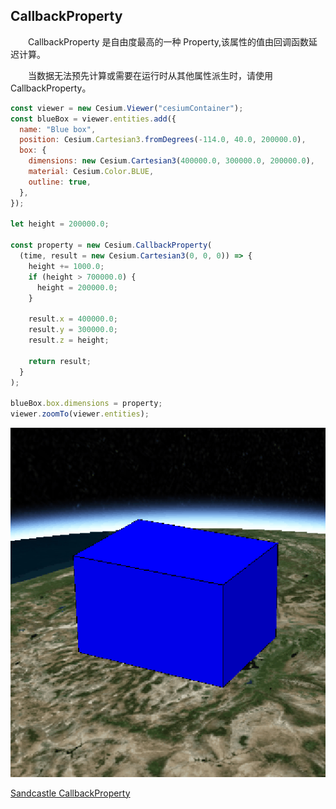 ## CallbackProperty

&emsp;&emsp;CallbackProperty 是自由度最高的一种 Property,该属性的值由回调函数延迟计算。

&emsp;&emsp;当数据无法预先计算或需要在运行时从其他属性派生时，请使用 CallbackProperty。

```js
const viewer = new Cesium.Viewer("cesiumContainer");
const blueBox = viewer.entities.add({
  name: "Blue box",
  position: Cesium.Cartesian3.fromDegrees(-114.0, 40.0, 200000.0),
  box: {
    dimensions: new Cesium.Cartesian3(400000.0, 300000.0, 200000.0),
    material: Cesium.Color.BLUE,
    outline: true,
  },
});

let height = 200000.0;

const property = new Cesium.CallbackProperty(
  (time, result = new Cesium.Cartesian3(0, 0, 0)) => {
    height += 1000.0;
    if (height > 700000.0) {
      height = 200000.0;
    }

    result.x = 400000.0;
    result.y = 300000.0;
    result.z = height;

    return result;
  }
);

blueBox.box.dimensions = property;
viewer.zoomTo(viewer.entities);
```

![CallbackProperty](../img/CallbackProperty.gif)

[Sandcastle CallbackProperty](https://sandcastle.cesium.com/?src=Callback%20Property.html)
